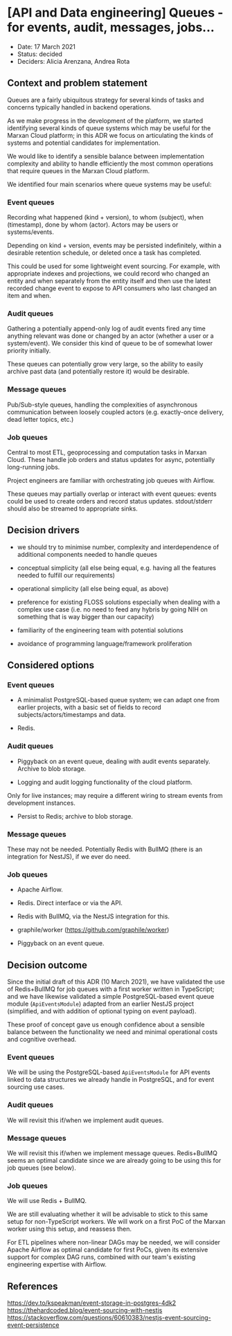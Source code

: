 # [API and Data engineering] Queues - for events, audit, messages, jobs...

* Date: 17 March 2021
* Status: decided
* Deciders: Alicia Arenzana, Andrea Rota

## Context and problem statement

Queues are a fairly ubiquitous strategy for several kinds of tasks and concerns
typically handled in backend operations.

As we make progress in the development of the platform, we started identifying
several kinds of queue systems which may be useful for the Marxan Cloud
platform; in this ADR we focus on articulating the kinds of systems and
potential candidates for implementation.

We would like to identify a sensible balance between implementation complexity
and ability to handle efficiently the most common operations that require queues
in the Marxan Cloud platform.

We identified four main scenarios where queue systems may be useful:

### Event queues

Recording what happened (kind + version), to whom (subject), when (timestamp),
done by whom (actor). Actors may be users or systems/events.

Depending on kind + version, events may be persisted indefinitely, within a
desirable retention schedule, or deleted once a task has completed.

This could be used for some lightweight event sourcing. For example, with
appropriate indexes and projections, we could record who changed an entity and
when separately from the entity itself and then use the latest recorded change
event to expose to API consumers who last changed an item and when.

### Audit queues

Gathering a potentially append-only log of audit events fired any time anything
relevant was done or changed by an actor (whether a user or a system/event). We
consider this kind of queue to be of somewhat lower priority initially.

These queues can potentially grow very large, so the ability to easily archive
past data (and potentially restore it) would be desirable.

### Message queues

Pub/Sub-style queues, handling the complexities of asynchronous communication
between loosely coupled actors (e.g. exactly-once delivery, dead letter topics,
etc.)

### Job queues

Central to most ETL, geoprocessing and computation tasks in Marxan Cloud. These
handle job orders and status updates for async, potentially long-running jobs.

Project engineers are familiar with orchestrating job queues with Airflow.

These queues may partially overlap or interact with event queues: events could
be used to create orders and record status updates. stdout/stderr should also be
streamed to appropriate sinks.

## Decision drivers

* we should try to minimise number, complexity and interdependence of additional
  components needed to handle queues

* conceptual simplicity (all else being equal, e.g. having all the features
  needed to fulfill our requirements)

* operational simplicity (all else being equal, as above)

* preference for existing FLOSS solutions especially when dealing with a complex
  use case (i.e. no need to feed any hybris by going NIH on something that is
  way bigger than our capacity)

* familiarity of the engineering team with potential solutions

* avoidance of programming language/framework proliferation

## Considered options

### Event queues

* A minimalist PostgreSQL-based queue system; we can adapt one from earlier
  projects, with a basic set of fields to record subjects/actors/timestamps and
  data.

* Redis.

### Audit queues

* Piggyback on an event queue, dealing with audit events separately. Archive to
  blob storage.

* Logging and audit logging functionality of the cloud platform.

Only for live instances; may require a different wiring to stream events from
development instances.

* Persist to Redis; archive to blob storage.

### Message queues

These may not be needed. Potentially Redis with BullMQ (there is an integration
for NestJS), if we ever do need.

### Job queues

* Apache Airflow.

* Redis. Direct interface or via the API.

* Redis with BullMQ, via the NestJS integration for this.

* graphile/worker (https://github.com/graphile/worker)

* Piggyback on an event queue.

## Decision outcome

Since the initial draft of this ADR (10 March 2021), we have validated the use
of Redis+BullMQ for job queues with a first worker written in TypeScript; and we
have likewise validated a simple PostgreSQL-based event queue module
(`ApiEventsModule`) adapted from an earlier NestJS project (simplified, and with
addition of optional typing on event payload).

These proof of concept gave us enough confidence about a sensible balance
between the functionality we need and minimal operational costs and cognitive
overhead.

### Event queues

We will be using the PostgreSQL-based `ApiEventsModule` for API events linked to
data structures we already handle in PostgreSQL, and for event sourcing use
cases.

### Audit queues

We will revisit this if/when we implement audit queues.

### Message queues

We will revisit this if/when we implement message queues. Redis+BullMQ seems an
optimal candidate since we are already going to be using this for job queues
(see below).

### Job queues

We will use Redis + BullMQ.

We are still evaluating whether it will be advisable to stick to this same setup
for non-TypeScript workers. We will work on a first PoC of the Marxan worker
using this setup, and reassess then.

For ETL pipelines where non-linear DAGs may be needed, we will consider Apache
Airflow as optimal candidate for first PoCs, given its extensive support for
complex DAG runs, combined with our team's existing engineering expertise with
Airflow.

## References

https://dev.to/kspeakman/event-storage-in-postgres-4dk2
https://thehardcoded.blog/event-sourcing-with-nestjs
https://stackoverflow.com/questions/60610383/nestjs-event-sourcing-event-persistence